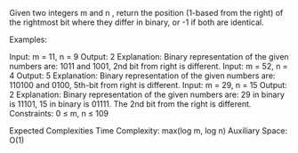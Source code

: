 Given two integers m and n , return the position (1-based from the right) of the rightmost bit where they differ in binary, or -1 if both are identical.

Examples: 

Input: m = 11, n = 9
Output: 2
Explanation: Binary representation of the given numbers are: 1011 and 1001, 2nd bit from right is different.
Input: m = 52, n = 4
Output: 5
Explanation: Binary representation of the given numbers are: 110100 and 0100, 5th-bit from right is different.
Input: m = 29, n = 15
Output: 2
Explanation: Binary representation of the given numbers are: 29 in binary is 11101, 15 in binary is 01111. The 2nd bit from the right is different.
Constraints:
0 ≤ m, n ≤ 109

Expected Complexities
Time Complexity: max(log m, log n)
Auxiliary Space: O(1)